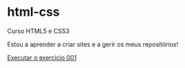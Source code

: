 # html-css
 Curso HTML5 e CSS3

Estou a aprender a criar sites e a gerir os meus repositórios!

<a href="https://n-m-ramos.github.io/html-css/exercicios/ex001/index.html"> Executar o exercicio 001

